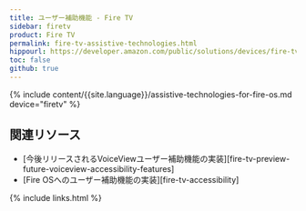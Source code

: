 ```yaml
---
title: ユーザー補助機能 - Fire TV
sidebar: firetv
product: Fire TV
permalink: fire-tv-assistive-technologies.html
hippourl: https://developer.amazon.com/public/solutions/devices/fire-tv/docs/fire-tv-assistive-technologies
toc: false
github: true
---
```


{% include content/{{site.language}}/assistive-technologies-for-fire-os.md device="firetv" %}

## 関連リソース

*   [今後リリースされるVoiceViewユーザー補助機能の実装][fire-tv-preview-future-voiceview-accessibility-features]
*   [Fire OSへのユーザー補助機能の実装][fire-tv-accessibility]


{% include links.html %}
